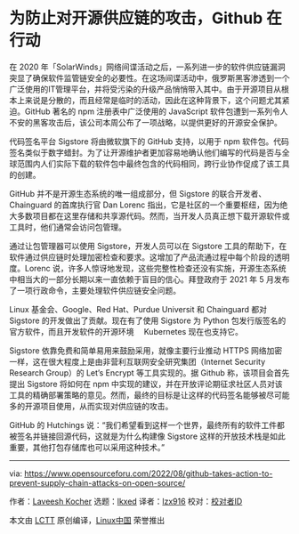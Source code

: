 [#]: subject: "Github Takes Action To Prevent Supply Chain Attacks On Open Source"
[#]: via: "https://www.opensourceforu.com/2022/08/github-takes-action-to-prevent-supply-chain-attacks-on-open-source/"
[#]: author: "Laveesh Kocher https://www.opensourceforu.com/author/laveesh-kocher/"
[#]: collector: "lkxed"
[#]: translator: "lzx916"
[#]: reviewer: " "
[#]: publisher: " "
[#]: url: " "

为防止对开源供应链的攻击，Github 在行动
======
在 2020 年「SolarWinds」网络间谍活动之后，一系列进一步的软件供应链漏洞突显了确保软件监管链安全的必要性。在这场间谍活动中，俄罗斯黑客渗透到一个广泛使用的IT管理平台，并将受污染的升级产品悄悄带入其中。由于开源项目从根本上来说是分散的，而且经常是临时的活动，因此在这种背景下，这个问题尤其紧迫。GitHub 著名的 npm 注册表中广泛使用的 JavaScript 软件包遭到一系列令人不安的黑客攻击后，该公司本周公布了一项战略，以提供更好的开源安全保护。

代码签名平台 Sigstore 将由微软旗下的 GitHub 支持，以用于 npm 软件包。代码签名类似于数字蜡封。为了让开源维护者更加容易地确认他们编写的代码是否与全球范围内人们实际下载的软件包中最终包含的代码相同，跨行业协作促成了该工具的创建。

GitHub 并不是开源生态系统的唯一组成部分，但 Sigstore 的联合开发者、Chainguard 的首席执行官 Dan Lorenc 指出，它是社区的一个重要枢纽，因为绝大多数项目都在这里存储和共享源代码。然而，当开发人员真正想下载开源软件或工具时，他们通常会访问包管理。

通过让包管理器可以使用 Sigstore，开发人员可以在 Sigstore 工具的帮助下，在软件通过供应链时处理加密检查和要求。这增加了产品流通过程中每个阶段的透明度。Lorenc 说，许多人惊讶地发现，这些完整性检查还没有实施，开源生态系统中相当大的一部分长期以来一直依赖于盲目的信心。拜登政府于 2021 年 5 月发布了一项行政命令，主要处理软件供应链安全问题。

Linux 基金会、Google、Red Hat、Purdue Universit 和 Chainguard 都对 Sigstore 的开发做出了贡献。现在有了使用 Sigstore 为 Python 包发行版签名的官方软件，而且开发软件的开源环境 　Kubernetes 现在也支持它。

Sigstore 依靠免费和简单易用来鼓励采用，就像主要行业推动 HTTPS 网络加密一样，这在很大程度上是由非营利互联网安全研究集团（Internet Security Research Group）的 Let’s Encrypt 等工具实现的。据 Github 称，该项目会首先提出 Sigstore 将如何在 npm 中实现的建议，并在开放评论期征求社区人员对该工具的精确部署策略的意见。然而，最终的目标是让这样的代码签名能够被尽可能多的开源项目使用，从而实现对供应链的攻击。

GitHub 的 Hutchings 说：“我们希望看到这样一个世界，最终所有的软件工件都被签名并链接回源代码，这就是为什么构建像 Sigstore 这样的开放技术栈是如此重要，其他打包存储库也可以采用这种技术。”

--------------------------------------------------------------------------------

via: https://www.opensourceforu.com/2022/08/github-takes-action-to-prevent-supply-chain-attacks-on-open-source/

作者：[Laveesh Kocher][a]
选题：[lkxed][b]
译者：[lzx916](https://github.com/lzx916)
校对：[校对者ID](https://github.com/校对者ID)

本文由 [LCTT](https://github.com/LCTT/TranslateProject) 原创编译，[Linux中国](https://linux.cn/) 荣誉推出

[a]: https://www.opensourceforu.com/author/laveesh-kocher/
[b]: https://github.com/lkxed
